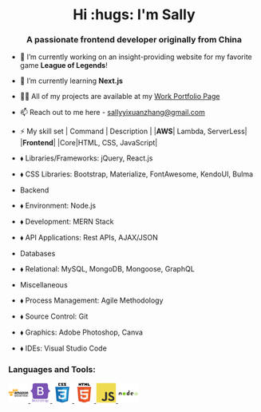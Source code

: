 
<h1 align="center">Hi :hugs: I'm Sally</h1>
<h3 align="center">A passionate frontend developer originally from China</h3>

- 🔭 I’m currently working on an insight-providing website for my favorite game **League of Legends**!

- 🌱 I’m currently learning **Next.js**

- 👨‍💻 All of my projects are available at my [Work Portfolio Page](https://banbanleelee.github.io/WorkPortfolio/)

- 📫 Reach out to me here - sallyyixuanzhang@gmail.com

- ⚡ My skill set
| Command | Description |
|**AWS**| Lambda, ServerLess|
|**Frontend**|
|Core|HTML, CSS, JavaScript|
- ⬧   Libraries/Frameworks: jQuery, React.js
- ⬧   CSS Libraries: Bootstrap, Materialize, FontAwesome, KendoUI, Bulma
- Backend
- ⬧   Environment: Node.js
- ⬧   Development: MERN Stack
- ⬧   API Applications: Rest APIs, AJAX/JSON
- Databases
- ⬧   Relational: MySQL, MongoDB, Mongoose, GraphQL
- Miscellaneous
- ⬧   Process Management: Agile Methodology
- ⬧   Source Control: Git
- ⬧   Graphics: Adobe Photoshop, Canva
- ⬧   IDEs: Visual Studio Code

<h3 align="left">Languages and Tools:</h3>
<p align="left"> <a href="https://aws.amazon.com" target="_blank" rel="noreferrer"> <img src="https://raw.githubusercontent.com/devicons/devicon/master/icons/amazonwebservices/amazonwebservices-original-wordmark.svg" alt="aws" width="40" height="40"/> </a> <a href="https://getbootstrap.com" target="_blank" rel="noreferrer"> <img src="https://raw.githubusercontent.com/devicons/devicon/master/icons/bootstrap/bootstrap-plain-wordmark.svg" alt="bootstrap" width="40" height="40"/> </a> <a href="https://www.w3schools.com/css/" target="_blank" rel="noreferrer"> <img src="https://raw.githubusercontent.com/devicons/devicon/master/icons/css3/css3-original-wordmark.svg" alt="css3" width="40" height="40"/> </a> <a href="https://www.w3.org/html/" target="_blank" rel="noreferrer"> <img src="https://raw.githubusercontent.com/devicons/devicon/master/icons/html5/html5-original-wordmark.svg" alt="html5" width="40" height="40"/> </a> <a href="https://developer.mozilla.org/en-US/docs/Web/JavaScript" target="_blank" rel="noreferrer"> <img src="https://raw.githubusercontent.com/devicons/devicon/master/icons/javascript/javascript-original.svg" alt="javascript" width="40" height="40"/> </a> <a href="https://nodejs.org" target="_blank" rel="noreferrer"> <img src="https://raw.githubusercontent.com/devicons/devicon/master/icons/nodejs/nodejs-original-wordmark.svg" alt="nodejs" width="40" height="40"/> </a> </p>

